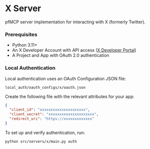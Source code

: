 # X Server

pfMCP server implementation for interacting with X (formerly Twitter).

### Prerequisites

- Python 3.11+
- An X Developer Account with API access ([X Developer Portal](https://developer.twitter.com/en))
- A Project and App with OAuth 2.0 authentication

### Local Authentication

Local authentication uses an OAuth Configuration JSON file:

```
local_auth/oauth_configs/x/oauth.json
```

Create the following file with the relevant attributes for your app:

```json
{
  "client_id": "xxxxxxxxxxxxxxxxxxxxx",
  "client_secret": "xxxxxxxxxxxxxxxxxxxxx",
  "redirect_uri": "https://xxxxxxxxxxxxx"
}
```

To set up and verify authentication, run:

```bash
python src/servers/x/main.py auth
```
